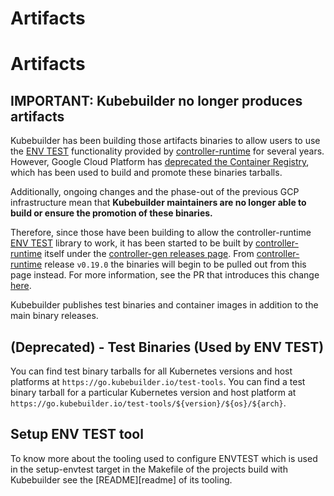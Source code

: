 # Artifacts

# Artifacts

<aside class="note warning">
<h1>IMPORTANT: Kubebuilder no longer produces artifacts</h1>

Kubebuilder has been building those artifacts binaries to allow users
to use the [ENV TEST][env-test-doc] functionality provided by [controller-runtime][controller-runtime]
for several years. However, Google Cloud Platform has [deprecated the Container Registry](https://cloud.google.com/artifact-registry/docs/transition/transition-from-gcr),
which has been used to build and promote these binaries tarballs.

Additionally, ongoing changes and the phase-out of the previous GCP infrastructure mean
that **Kubebuilder maintainers are no longer able to build or ensure the promotion of these binaries.**

Therefore, since those have been building to allow the controller-runtime
[ENV TEST][env-test-doc] library to work, it has been started to be built by [controller-runtime][controller-runtime] itself
under the [controller-gen releases page][controller-gen]. From [controller-runtime][controller-runtime]
release `v0.19.0` the binaries will begin to be pulled out from this page instead.
For more information, see the PR that introduces this change [here](https://github.com/kubernetes-sigs/controller-runtime/pull/2811).

</aside>


Kubebuilder publishes test binaries and container images in addition
to the main binary releases.

## **(Deprecated)** - Test Binaries (Used by ENV TEST)

You can find test binary tarballs for all Kubernetes versions and host platforms at `https://go.kubebuilder.io/test-tools`.
You can find a test binary tarball for a particular Kubernetes version and host platform at `https://go.kubebuilder.io/test-tools/${version}/${os}/${arch}`.

<aside class="note">
<h1>Setup ENV TEST tool</h1>
To know more about the tooling used to configure ENVTEST which is used in the setup-envtest target in the Makefile
of the projects build with Kubebuilder see the [README][readme]
of its tooling.
</aside>


[env-test-doc]: ./envtest.md
[controller-runtime]: https://github.com/kubernetes-sigs/controller-runtime
[controller-gen]: https://github.com/kubernetes-sigs/controller-tools/releases
[readme]: https://github.com/kubernetes-sigs/controller-runtime/blob/main/tools/setup-envtest/README.md
